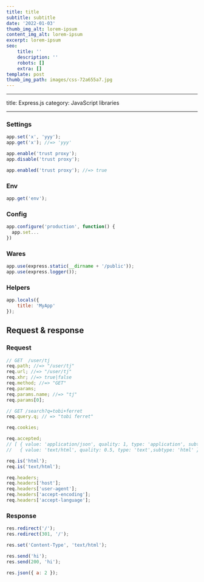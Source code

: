 ```yaml
---
title: title
subtitle: subtitle
date: '2022-01-03'
thumb_img_alt: lorem-ipsum
content_img_alt: lorem-ipsum
excerpt: lorem-ipsum
seo:
    title: ''
    description: ''
    robots: []
    extra: []
template: post
thumb_img_path: images/css-72a655a7.jpg
---
```


---

title: Express.js
category: JavaScript libraries

---

### Settings

```js
app.set('x', 'yyy');
app.get('x'); //=> 'yyy'

app.enable('trust proxy');
app.disable('trust proxy');

app.enabled('trust proxy'); //=> true
```

### Env

```js
app.get('env');
```

### Config

```js
app.configure('production', function() {
  app.set...
})
```

### Wares

```js
app.use(express.static(__dirname + '/public'));
app.use(express.logger());
```

### Helpers

```js
app.locals({
    title: 'MyApp'
});
```

## Request & response

### Request

```js
// GET  /user/tj
req.path; //=> "/user/tj"
req.url; //=> "/user/tj"
req.xhr; //=> true|false
req.method; //=> "GET"
req.params;
req.params.name; //=> "tj"
req.params[0];
```

```js
// GET /search?q=tobi+ferret
req.query.q; // => "tobi ferret"
```

```js
req.cookies;
```

```js
req.accepted;
// [ { value: 'application/json', quality: 1, type: 'application', subtype: 'json' },
//   { value: 'text/html', quality: 0.5, type: 'text',subtype: 'html' } ]
```

```js
req.is('html');
req.is('text/html');
```

```js
req.headers;
req.headers['host'];
req.headers['user-agent'];
req.headers['accept-encoding'];
req.headers['accept-language'];
```

### Response

```js
res.redirect('/');
res.redirect(301, '/');
```

```js
res.set('Content-Type', 'text/html');
```

```js
res.send('hi');
res.send(200, 'hi');
```

```js
res.json({ a: 2 });
```
